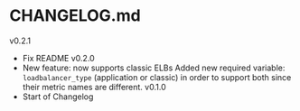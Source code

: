 # CHANGELOG.md
v0.2.1
- Fix README
v0.2.0
- New feature: now supports classic ELBs
  Added new required variable: `loadbalancer_type` (application or classic) in order to support both since their metric names are different.
v0.1.0
- Start of Changelog
